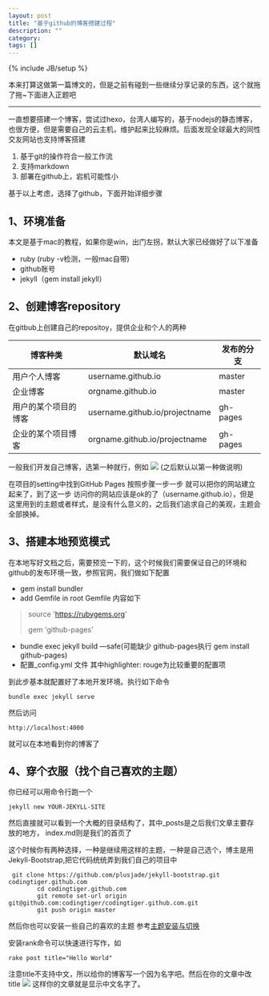 ```yaml
---
layout: post
title: "基于github的博客搭建过程"
description: ""
category:
tags: []
---
```

{% include JB/setup %}



本来打算这做第一篇博文的，但是之前有碰到一些继续分享记录的东西，这个就拖了拖~下面进入正题吧

------

一直想要搭建一个博客，尝试过hexo，台湾人编写的，基于nodejs的静态博客，也很方便，但是需要自己的云主机，维护起来比较麻烦。后面发现全球最大的同性交友网站也支持博客搭建

1. 基于git的操作符合一般工作流
2. 支持markdown
3. 部署在github上，宕机可能性小

基于以上考虑，选择了github，下面开始详细步骤

## 1、环境准备
本文是基于mac的教程，如果你是win，出门左拐，默认大家已经做好了以下准备

* ruby (ruby -v检测，一般mac自带)
* github账号
* jekyll（gem install jekyll）

## 2、创建博客repository
在gitbub上创建自己的repositoy，提供企业和个人的两种


| 博客种类 | 默认域名 | 发布的分支 |
| ------------ | ------------- | ------------ |
| 用户个人博客 | username.github.io | master |
| 企业博客 | orgname.github.io  | master |
| 用户的某个项目的博客 | username.github.io/projectname  | 	gh-pages |
| 企业的某个项目博客 | orgname.github.io/projectname  | 	gh-pages |

一般我们开发自己博客，选第一种就行，例如
![](http://7xs9oq.com1.z0.glb.clouddn.com/ssc3d89561c1fda55d54e9c6bda868727f.png-960.jpg)
(之后默认以第一种做说明)

在项目的setting中找到GitHub Pages 按照步骤一步一步 就可以把你的网站建立起来了，到了这一步 访问你的网站应该是ok的了（username.github.io），但是这里用到的主题或者样式，是没有什么意义的，之后我们追求自己的美观，主题会全部换掉。

## 3、搭建本地预览模式
在本地写好文档之后，需要预览一下的，这个时候我们需要保证自己的环境和github的发布环境一致，参照官网，我们做如下配置

* gem install bundler
* add Gemfile  in root
Gemfile 内容如下

 >source 'https://rubygems.org'
>
>gem 'github-pages'

* bundle exec jekyll build —safe(可能缺少 github-pages执行 gem install github-pages)
* 配置_config.yml 文件 其中highlighter: rouge为比较重要的配置项

到此步基本就配置好了本地开发环境。执行如下命令

~~~
bundle exec jekyll serve
~~~  

然后访问

	http://localhost:4000

就可以在本地看到你的博客了



## 4、穿个衣服（找个自己喜欢的主题）

你已经可以用命令行跑一个

~~~shell
jekyll new YOUR-JEKYLL-SITE
~~~
然后直接就可以看到一个大概的目录结构了，其中_posts是之后我们文章主要存放的地方， index.md则是我们的首页了

这个时候你有两种选择，一种是继续用这样的主题，一种是自己选个，博主是用Jekyll-Bootstrap,把它代码统统弄到我们自己的项目中

~~~
 git clone https://github.com/plusjade/jekyll-bootstrap.git codingtiger.github.com
        cd codingtiger.github.com
        git remote set-url origin git@github.com:codingtiger/codingtiger.github.com.git
        git push origin master
~~~

然后你也可以安装一些自己的喜欢的主题
参考[主题安装与切换](http://jekyllbootstrap.com/usage/jekyll-theming.html)


安装rank命令可以快速进行写作，如

~~~
rake post title="Hello World"
~~~

注意title不支持中文，所以给你的博客写一个因为名字吧。然后在你的文章中改title
![](http://7xs9oq.com1.z0.glb.clouddn.com/ss1f119b885b5c1e1c9ee9ad521983c08d.png-960.jpg)
这样你的文章就是显示中文名字了。
